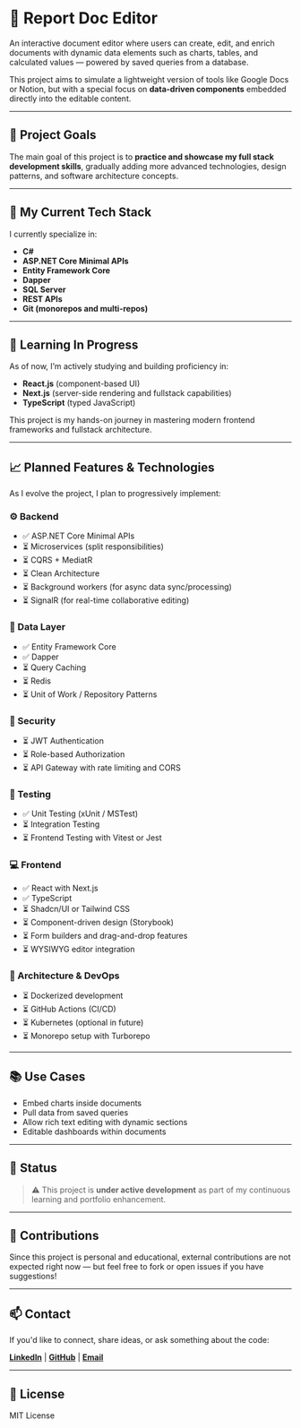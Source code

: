# 📝 Report Doc Editor

An interactive document editor where users can create, edit, and enrich documents with dynamic data elements such as charts, tables, and calculated values — powered by saved queries from a database.

This project aims to simulate a lightweight version of tools like Google Docs or Notion, but with a special focus on **data-driven components** embedded directly into the editable content.

---

## 🚀 Project Goals

The main goal of this project is to **practice and showcase my full stack development skills**, gradually adding more advanced technologies, design patterns, and software architecture concepts.

---

## 🧠 My Current Tech Stack

I currently specialize in:

- **C#**
- **ASP.NET Core Minimal APIs**
- **Entity Framework Core**
- **Dapper**
- **SQL Server**
- **REST APIs**
- **Git (monorepos and multi-repos)**

---

## 🌱 Learning In Progress

As of now, I’m actively studying and building proficiency in:

- **React.js** (component-based UI)
- **Next.js** (server-side rendering and fullstack capabilities)
- **TypeScript** (typed JavaScript)

This project is my hands-on journey in mastering modern frontend frameworks and fullstack architecture.

---

## 📈 Planned Features & Technologies

As I evolve the project, I plan to progressively implement:

### ⚙️ Backend
- ✅ ASP.NET Core Minimal APIs
- ⏳ Microservices (split responsibilities)
- ⏳ CQRS + MediatR
- ⏳ Clean Architecture
- ⏳ Background workers (for async data sync/processing)
- ⏳ SignalR (for real-time collaborative editing)

### 💾 Data Layer
- ✅ Entity Framework Core
- ✅ Dapper
- ⏳ Query Caching
- ⏳ Redis
- ⏳ Unit of Work / Repository Patterns

### 🔐 Security
- ⏳ JWT Authentication
- ⏳ Role-based Authorization
- ⏳ API Gateway with rate limiting and CORS

### 🧪 Testing
- ✅ Unit Testing (xUnit / MSTest)
- ⏳ Integration Testing
- ⏳ Frontend Testing with Vitest or Jest

### 💻 Frontend
- ✅ React with Next.js
- ✅ TypeScript
- ⏳ Shadcn/UI or Tailwind CSS
- ⏳ Component-driven design (Storybook)
- ⏳ Form builders and drag-and-drop features
- ⏳ WYSIWYG editor integration

### 🧩 Architecture & DevOps
- ⏳ Dockerized development
- ⏳ GitHub Actions (CI/CD)
- ⏳ Kubernetes (optional in future)
- ⏳ Monorepo setup with Turborepo

---

## 📚 Use Cases

- Embed charts inside documents
- Pull data from saved queries
- Allow rich text editing with dynamic sections
- Editable dashboards within documents

---

## 📌 Status

> ⚠️ This project is **under active development** as part of my continuous learning and portfolio enhancement.

---

## 🤝 Contributions

Since this project is personal and educational, external contributions are not expected right now — but feel free to fork or open issues if you have suggestions!

---

## 📫 Contact

If you'd like to connect, share ideas, or ask something about the code:

**[LinkedIn](https://www.linkedin.com/in/wenderson-schroder/)** | **[GitHub]([https://github.com](https://github.com/wendersondev0))** | **[Email](mailto:wendersondasilva3@gmail.com)**

---

## 📄 License

MIT License
